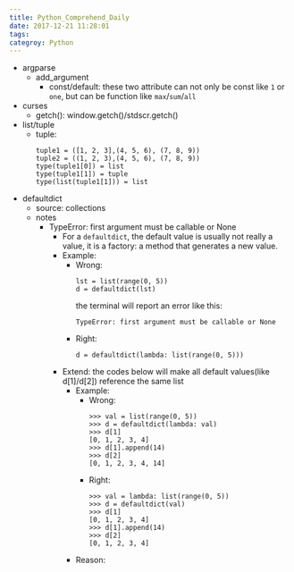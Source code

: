 ```yaml
---
title: Python_Comprehend_Daily
date: 2017-12-21 11:28:01
tags:
categroy: Python
---
```

- argparse
    - add_argument
        - const/default: these two attribute can not only be const like `1` or `one`, but can be function like `max`/`sum`/`all`<!-- more -->
- curses
    - getch(): window.getch()/stdscr.getch()
- list/tuple
    - tuple:
        ```
        tuple1 = ([1, 2, 3],(4, 5, 6), (7, 8, 9))
        tuple2 = ((1, 2, 3),(4, 5, 6), (7, 8, 9))
        type(tuple1[0]) = list
        type(tuple1[1]) = tuple
        type(list(tuple1[1])) = list
        ```
- defaultdict
    - source: collections
    - notes
        - TypeError: first argument must be callable or None
            - For a `defaultdict`, the default value is usually not really a value, it is a factory: a method that generates a new value.
            - Example:
                - Wrong:
                    ```
                    lst = list(range(0, 5))
                    d = defaultdict(lst)
                    ```
                    the terminal will report an error like this:
                    ```
                    TypeError: first argument must be callable or None
                    ```
                - Right:
                    ```
                    d = defaultdict(lambda: list(range(0, 5)))
                    ```
            - Extend: the codes below will make all default values(like d[1]/d[2]) reference the same list
                - Example:
                    - Wrong:
                        ```
                        >>> val = list(range(0, 5))
                        >>> d = defaultdict(lambda: val)
                        >>> d[1]
                        [0, 1, 2, 3, 4]
                        >>> d[1].append(14)
                        >>> d[2]
                        [0, 1, 2, 3, 4, 14]
                        ```
                    - Right:
                        ```
                        >>> val = lambda: list(range(0, 5))
                        >>> d = defaultdict(val)
                        >>> d[1]
                        [0, 1, 2, 3, 4]
                        >>> d[1].append(14)
                        >>> d[2]
                        [0, 1, 2, 3, 4]
                        ```
                - Reason: 